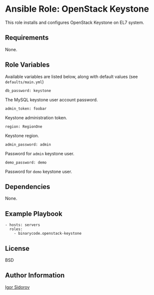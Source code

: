 Ansible Role: OpenStack Keystone
=========

This role installs and configures OpenStack Keystone on EL7 system.

Requirements
------------

None.

Role Variables
--------------

Available variables are listed below, along with default values (see `defaults/main.yml`)

    db_password: keystone

The MySQL keystone user account password.

    admin_token: foobar

Keystone administration token.

    region: RegionOne

Keystone region.

    admin_password: admin

Password for `admin` keystone user.

    demo_password: demo

Password for `demo` keystone user.

Dependencies
------------

None.

Example Playbook
----------------

    - hosts: servers
      roles:
        - binarycode.openstack-keystone

License
-------

BSD

Author Information
------------------

[Igor Sidorov](https://github.com/binarycode)
